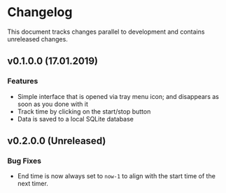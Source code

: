 # Changelog
This document tracks changes parallel to development and contains unreleased changes.

## v0.1.0.0 (17.01.2019)
### Features
* Simple interface that is opened via tray menu icon; and disappears as soon as you done with it 
* Track time by clicking on the start/stop button
* Data is saved to a local SQLite database

## v0.2.0.0 (Unreleased)
### Bug Fixes
* End time is now always set to `now-1` to align with the start time of the next timer.